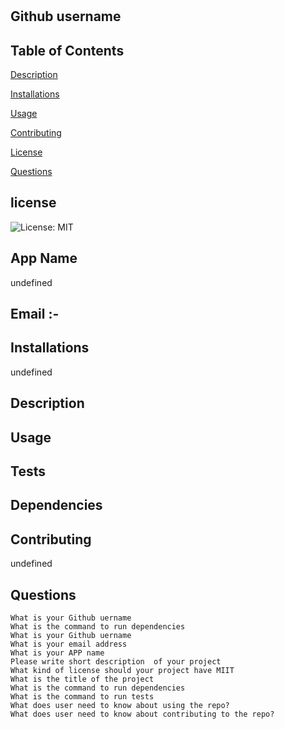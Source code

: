 # 
  ## Github username 

  ## Table of Contents
  [Description](#description)

  [Installations](#installations)

  [Usage](#usage)

  [Contributing](#contributing)

  [License](#license)

  [Questions](#questions)










  ## license  
  ![License: MIT](https://img.shields.io/badge/License-MIT-yellow.svg)
  ## App Name 
  undefined
  ## Email :- 
  

  ## Installations

  undefined

  ## Description
  
  ## Usage
  
  ## Tests
  
  ## Dependencies
  
  ## Contributing
  undefined
  ## Questions
    What is your Github uername 
    What is the command to run dependencies 
    What is your Github uername
    What is your email address 
    What is your APP name 
    Please write short description  of your project 
    What kind of license should your project have MIIT
    What is the title of the project        
    What is the command to run dependencies 
    What is the command to run tests
    What does user need to know about using the repo?
    What does user need to know about contributing to the repo? 
